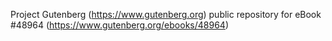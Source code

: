 Project Gutenberg (https://www.gutenberg.org) public repository for eBook #48964 (https://www.gutenberg.org/ebooks/48964)
